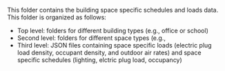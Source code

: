 This folder contains the building space specific schedules and loads data. This folder is organized as follows:
* Top level: folders for different building types (e.g., office or school)
* Second level: folders for different space types (e.g.,
* Third level: JSON files containing space specific loads (electric plug load density, occupant density, and outdoor air rates) and space specific schedules (lighting, elctric plug load, occupancy)
